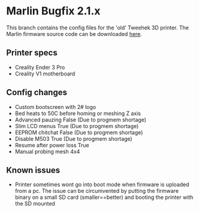 # Marlin Bugfix 2.1.x
This branch contains the config files for the 'old' Tweehek 3D printer. The Marlin firmware source code can be downloaded [here](https://github.com/MarlinFirmware/Marlin/tree/bugfix-2.1.x).

## Printer specs
- Creality Ender 3 Pro
- Creality V1 motherboard

## Config changes
- Custom bootscreen with 2# logo
- Bed heats to 50C before homing or meshing Z axis
- Advanced pauzing False (Due to progmem shortage)
- Slim LCD menus True (Due to progmem shortage)
- EEPROM chitchat False (Due to progmem shortage)
- Disable M503 True (Due to progmem shortage)
- Resume after power loss True
- Manual probing mesh 4x4

## Known issues
- Printer sometimes wont go into boot mode when firmware is uploaded from a pc. The issue can be circumvented by putting the firmware binary on a small SD card (smaller==better) and booting the printer with the SD mounted
